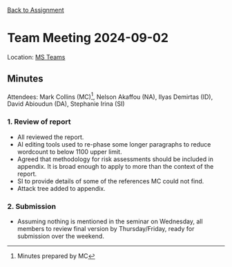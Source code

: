 [Back to Assignment](../README.md)

# Team Meeting 2024-09-02

Location: [MS Teams](https://teams.microsoft.com/l/meetup-join/19%3ameeting_OGUyNmRmYTEtOWU1OC00NDAxLWFmNjAtMWZjMDQxYTg3Yjhj%40thread.v2/0?context=%7b%22Tid%22%3a%22a129f8cb-49b0-4d6b-8d79-889050da9198%22%2c%22Oid%22%3a%228643eddd-7971-4174-9ef3-effbd5d38148%22%7d)
## Minutes

Attendees: Mark Collins (MC)[^1], Nelson Akaffou (NA), Ilyas Demirtas (ID), David Abioudun (DA), Stephanie Irina (SI)

### 1. Review of report

- All reviewed the report. 
- AI editing tools used to re-phase some longer paragraphs to reduce wordcount to below 1100 upper limit. 
- Agreed that methodology for risk assessments should be included in appendix. It is broad enough to apply to more than the context of the report. 
- SI to provide details of some of the references MC could not find. 
- Attack tree added to appendix. 

### 2. Submission

- Assuming nothing is mentioned in the seminar on Wednesday, all members to review final version by Thursday/Friday, ready for submission over the weekend. 

[^1]: Minutes prepared by MC
